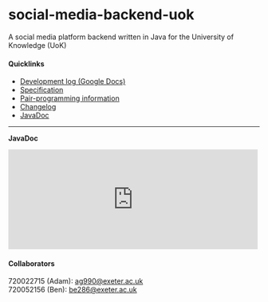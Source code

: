 # social-media-backend-uok
A social media platform backend written in Java for the University of Knowledge (UoK)

#### Quicklinks
- [Development log (Google Docs)](https://docs.google.com/document/d/1atuMIawg51S_Efj1zCt12IC5UdgJ4g6J1XxrMSPqywc/edit)
- [Specification](https://vle.exeter.ac.uk/pluginfile.php/3588560/mod_resource/content/1/2023_coursework.pdf)
- [Pair-programming information](https://vle.exeter.ac.uk/pluginfile.php/3588945/mod_resource/content/0/ECM1410_pair_programming_details.pdf)
- [Changelog](https://github.com/adepge/social-media-backend-uok/blob/main/ecm1410_coursework/res/changelog.md)
- [JavaDoc](https://adepge.github.io/social-media-backend-uok/socialmedia/package-summary)
***
__JavaDoc__

<embed type="text/html" src="https://diogofpacheco.github.io/teaching/oop/socialmedia/package-summary.html" width="500" height="200">


#### Collaborators

720022715 (Adam): ag990@exeter.ac.uk  
720052156 (Ben): be286@exeter.ac.uk

